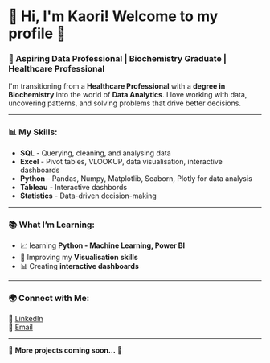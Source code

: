 # 👋 Hi, I'm Kaori! Welcome to my profile 🌻
### 🚀 Aspiring Data Professional | Biochemistry Graduate | Healthcare Professional

I'm transitioning from a **Healthcare Professional** with a **degree in Biochemistry** into the world of **Data Analytics**. 
I love working with data, uncovering patterns, and solving problems that drive better decisions.

---

### 📊 My Skills:
- **SQL** - Querying, cleaning, and analysing data
- **Excel** - Pivot tables, VLOOKUP, data visualisation, interactive dashboards
- **Python** - Pandas, Numpy, Matplotlib, Seaborn, Plotly for data analysis
- **Tableau** - Interactive dashbords
- **Statistics** - Data-driven decision-making

---

### 📚 What I’m Learning:
- 📈 learning **Python - Machine Learning, Power BI**
- 🌱 Improving my **Visualisation skills**
- 📊 Creating **interactive dashboards**
---

### 🌍 Connect with Me:
🔗 [LinkedIn](https://www.linkedin.com/in/kaori-ikarashi/)  
📧 [Email](mailto:kaori.ikarashi07@gmail.com?subject=[GitHub]%inquiry)  

---

👾 **More projects coming soon...** 👾


<!--
**Kaori61/Kaori61** is a ✨ _special_ ✨ repository because its `README.md` (this file) appears on your GitHub profile.

Here are some ideas to get you started:

- 🔭 I’m currently working on ...
- 🌱 I’m currently learning ...
- 👯 I’m looking to collaborate on ...
- 🤔 I’m looking for help with ...
- 💬 Ask me about ...
- 📫 How to reach me: ...
- 😄 Pronouns: ...
- ⚡ Fun fact: ...
-->
